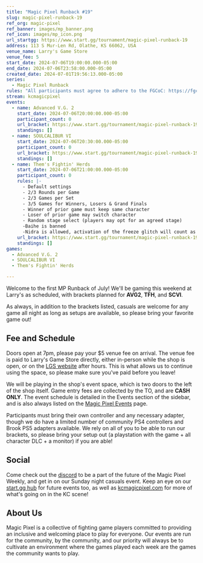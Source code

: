```yaml
---
title: "Magic Pixel Runback #19"
slug: magic-pixel-runback-19
ref_org: magic-pixel
ref_banner: images/mp_banner.png
ref_icon: images/mp_icon.png
url_startgg: https://www.start.gg/tournament/magic-pixel-runback-19
address: 113 S Mur-Len Rd, Olathe, KS 66062, USA
venue_name: Larry's Game Store
venue_fee: 5
start_date: 2024-07-06T19:00:00.000-05:00
end_date: 2024-07-06T23:58:00.000-05:00
created_date: 2024-07-01T19:56:13.000-05:00
series:
  - Magic Pixel Runback
rules: "All participants must agree to adhere to the FGCoC: https://fgcoc.com/"
stream: kcmagicpixel
events:
  - name: Advanced V.G. 2
    start_date: 2024-07-06T20:00:00.000-05:00
    participant_count: 0
    url_bracket: https://www.start.gg/tournament/magic-pixel-runback-19/events/advanced-v-g-2/brackets/1701451/2529792
    standings: []
  - name: SOULCALIBUR VI
    start_date: 2024-07-06T20:30:00.000-05:00
    participant_count: 0
    url_bracket: https://www.start.gg/tournament/magic-pixel-runback-19/events/soulcalibur-vi/brackets/1701441/2529782
    standings: []
  - name: Them's Fightin' Herds
    start_date: 2024-07-06T21:00:00.000-05:00
    participant_count: 0
    rules: |-
      - Default settings
      - 2/3 Rounds per Game
      - 2/3 Games per Set
      - 3/5 Games for Winners, Losers & Grand Finals
      - Winner of prior game must keep same character
      - Loser of prior game may switch character
      - Random stage select (players may opt for an agreed stage)
      -Baihe is banned
      -Nidra is allowed, activation of the freeze glitch will count as a loss
    url_bracket: https://www.start.gg/tournament/magic-pixel-runback-19/events/them-s-fightin-herds/brackets/1701442/2529783
    standings: []
games:
  - Advanced V.G. 2
  - SOULCALIBUR VI
  - Them's Fightin' Herds

---
```


Welcome to the first MP Runback of July! We'll be gaming this weekend at Larry's as scheduled, with brackets planned for **AVG2**, **TFH**, and **SCVI**.

As always, in addition to the brackets listed, casuals are welcome for any game all night as long as setups are available, so please bring your favorite game out! 

## Fee and Schedule

Doors open at 7pm, please pay your $5 venue fee on arrival. The venue fee is paid to Larry's Game Store directly, either in-person while the shop is open, or on the [LGS website](https://www.larrysgamestore.com/products/kc-magic-pixel-5) after hours. This is what allows us to continue using the space, so please make sure you've paid before you leave!

We will be playing in the shop's event space, which is two doors to the left of the shop itself. Game entry fees are collected by the TO, and are **CASH ONLY**. The event schedule is detailed in the Events section of the sidebar, and is also always listed on the [Magic Pixel Events](https://kcmagicpixel.com/events/) page.

Participants must bring their own controller and any necessary adapter, though we do have a limited number of community PS4 controllers and Brook PS5 adapters available. We rely on all of you to be able to run our brackets, so please bring your setup out (a playstation with the game + all character DLC + a monitor) if you are able!  

## Social

Come check out the [discord](https://discord.gg/jkmn6CVrrQ) to be a part of the future of the Magic Pixel Weekly, and get in on our Sunday night casuals event. Keep an eye on our [start.gg hub](https://www.start.gg/hub/magic-pixel) for future events too, as well as [kcmagicpixel.com](https://kcmagicpixel.com) for more of what's going on in the KC scene!

## About Us

Magic Pixel is a collective of fighting game players committed to providing an inclusive and welcoming place to play for everyone. Our events are run for the community, by the community, and our priority will always be to cultivate an environment where the games played each week are the games the community wants to play.
  